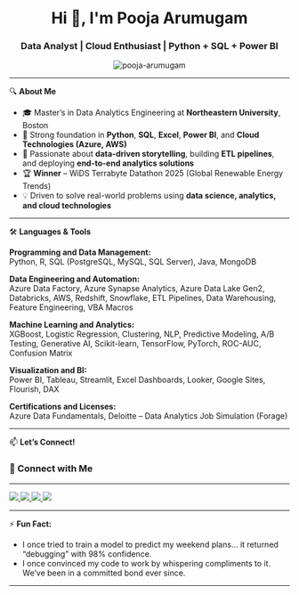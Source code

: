 <h1 align="center">Hi 👋, I'm Pooja Arumugam</h1>
<h3 align="center">Data Analyst | Cloud Enthusiast | Python + SQL + Power BI</h3>

<p align="center">
  <img src="https://komarev.com/ghpvc/?username=pooja-arumugam&label=Profile%20views&color=0e75b6&style=flat" alt="pooja-arumugam" />
</p>

---

🔍 **About Me**

- 🎓 Master’s in Data Analytics Engineering at **Northeastern University**, Boston  
- 🧠 Strong foundation in **Python**, **SQL**, **Excel**, **Power BI**, and **Cloud Technologies (Azure, AWS)**  
- 🔬 Passionate about **data-driven storytelling**, building **ETL pipelines**, and deploying **end-to-end analytics solutions**  
- 🏆 **Winner** – WiDS Terrabyte Datathon 2025 (Global Renewable Energy Trends)  
- 💡 Driven to solve real-world problems using **data science, analytics, and cloud technologies**

---

🛠️ **Languages & Tools**

**Programming and Data Management:**  
Python, R, SQL (PostgreSQL, MySQL, SQL Server), Java, MongoDB  

**Data Engineering and Automation:**  
Azure Data Factory, Azure Synapse Analytics, Azure Data Lake Gen2, Databricks, AWS, Redshift, Snowflake, ETL Pipelines, Data Warehousing, Feature Engineering, VBA Macros  

**Machine Learning and Analytics:**  
XGBoost, Logistic Regression, Clustering, NLP, Predictive Modeling, A/B Testing, Generative AI, Scikit-learn, TensorFlow, PyTorch, ROC-AUC, Confusion Matrix  

**Visualization and BI:**  
Power BI, Tableau, Streamlit, Excel Dashboards, Looker, Google Sites, Flourish, DAX  

**Certifications and Licenses:**  
Azure Data Fundamentals, Deloitte – Data Analytics Job Simulation (Forage)  


---

📫 **Let’s Connect!**

### 🤝 Connect with Me

---
<p align="left">
  <a href="https://poojaarumugam.xyz" target="_blank">
    <img src="https://img.shields.io/badge/Portfolio-121212?style=for-the-badge&logo=githubpages&logoColor=white" />
  </a>
  <a href="https://www.linkedin.com/in/pooja-arumugam/" target="_blank">
    <img src="https://img.shields.io/badge/LinkedIn-blue?style=for-the-badge&logo=linkedin&logoColor=white" />
  </a>
  <a href="mailto:arumugam.po@northeastern.edu" target="_blank">
    <img src="https://img.shields.io/badge/Email-D14836?style=for-the-badge&logo=gmail&logoColor=white" />
  </a>
  <a href="https://github.com/Pooja-Arumugam" target="_blank">
    <img src="https://img.shields.io/badge/GitHub-000?style=for-the-badge&logo=github&logoColor=white" />
  </a>
</p>

---

⚡ **Fun Fact:**  
- I once tried to train a model to predict my weekend plans… it returned “debugging” with 98% confidence.
- I once convinced my code to work by whispering compliments to it. We’ve been in a committed bond ever since.

---
